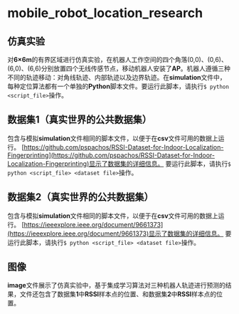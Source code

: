 # mobile_robot_location_research
## 仿真实验
对**6×6m**的有界区域进行仿真实验，在机器人工作空间的四个角落(0,0)、(0,6)、(6,0)、(6,6)分别放置四个无线传感节点，移动机器人安装了**AP**。机器人遵循三种不同的轨迹移动：对角线轨迹、内部轨迹以及边界轨迹。在**simulation**文件中，每种定位算法都有一个单独的**Python**脚本文件。要运行此脚本，请执行``$ python <script_file>``操作。
## 数据集1（真实世界的公共数据集）
包含与模拟**simulation**文件相同的脚本文件，以便于在**csv**文件可用的数据上运行。
[https://github.com/pspachos/RSSI-Dataset-for-Indoor-Localization-Fingerprinting](https://github.com/pspachos/RSSI-Dataset-for-Indoor-Localization-Fingerprinting)显示了数据集的详细信息。
要运行此脚本，请执行``$ python <script_file> <dataset file>``操作。
## 数据集2（真实世界的公共数据集）
包含与模拟**simulation**文件相同的脚本文件，以便于在**csv**文件可用的数据上运行。
[https://ieeexplore.ieee.org/document/9661373](https://ieeexplore.ieee.org/document/9661373)显示了数据集的详细信息。
要运行此脚本，请执行``$ python <script_file> <dataset file>``操作。
## 图像
**image**文件展示了仿真实验中，基于集成学习算法对三种机器人轨迹进行预测的结果，文件还包含了数据集**1**中**RSSI**样本点的位置、和数据集**2**中**RSSI**样本点的位置。
